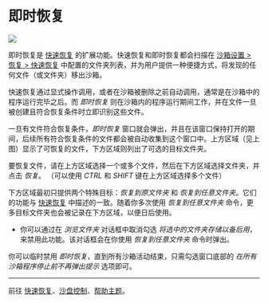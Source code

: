 # 即时恢复

![](../Media/ImmediateRecoverFavIcon.png)

即时恢复是 [快速恢复](QuickRecovery.md) 的扩展功能。快速恢复和即时恢复都会扫描在 [沙箱设置 > 恢复 > 快速恢复](RecoverySettings.md#quick-recovery) 中配置的文件夹列表，并为用户提供一种便捷方式，将发现的任何文件（或文件夹）移出沙箱。

快速恢复通过显式操作调用，或者在沙箱被删除之前自动调用，通常是在沙箱中的程序运行完毕之后。而 _即时恢复_ 则在沙箱内的程序运行期间工作，并在文件一旦被创建且符合恢复条件时立即识别这些文件。

一旦有文件符合恢复条件，_即时恢复_ 窗口就会弹出，并且在该窗口保持打开的期间，后续所有符合恢复条件的文件都会被自动收集到这个窗口中。上方区域（见上图）显示了可恢复的文件，下方区域则列出了可选的目标文件夹。

要恢复文件，请在上方区域选择一个或多个文件，然后在下方区域选择文件夹，并点击 _恢复_。 （可以使用 _CTRL_ 和 _SHIFT_ 键在上方区域选择多个文件）

下方区域最初只提供两个特殊目标：_恢复到原文件夹_ 和 _恢复到任意文件夹_。它们的功能与 [快速恢复](QuickRecovery.md) 中描述的一致。随着你多次使用 _恢复到任意文件夹_ 命令，更多目标文件夹也会被记录在下方区域，以便日后使用。

*   你可以通过在 _浏览文件夹_ 对话框中取消勾选 _将选中的文件夹存储以备后用_，来禁用此功能。该对话框会在你使用 _恢复到任意文件夹_ 命令时弹出。

你可以临时禁用 _即时恢复_，直到所有沙箱活动结束，只需勾选窗口底部的 _在所有沙箱程序停止前不再弹出提示_ 选项即可。

* * *

前往 [快速恢复](QuickRecovery.md)、[沙盘控制](SandboxieControl.md)、[帮助主题](HelpTopics.md)。
